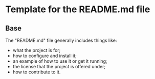 Template for the README.md file 
===============================

Base
----
The "README.md" file generally includes things like:
- what the project is for;
- how to configure and install it;
- an example of how to use it or get it running;
- the license that the project is offered under;
- how to contribute to it.
